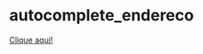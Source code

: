 # autocomplete_endereco

<a href="https://climacobnu.github.io/Sistema-financeiro/" rel="noopener noreferrer" target="_blank">Clique aqui!</a>
